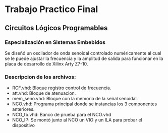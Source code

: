 # Trabajo Practico Final
## Circuitos Lógicos Programables
### Especialización en Sistemas Embebidos

Se diseñó un oscilador de onda senoidal controlado numéricamente al cual se le puede ajustar la frecuencia y la amplitud de salida para funcionar en la placa de desarrollo de Xilinx Arty Z7-10.

 ### Descripcion de los archivos:

 - RCF.vhd: Bloque registro control de frecuencia.
 - att.vhd: Bloque de atenuacion.
 - mem_seno.vhd: Bloque con la memoria de la señal senoidal.
 - NCO.vhd: Programa principal donde se instancias los 3 componentes anteriores.
 - NCO_tb.vhd: Banco de prueba para el NCO.vhd
 - NCO_IP: Se montó junto al NCO un VIO y un ILA para probar el dispositivo